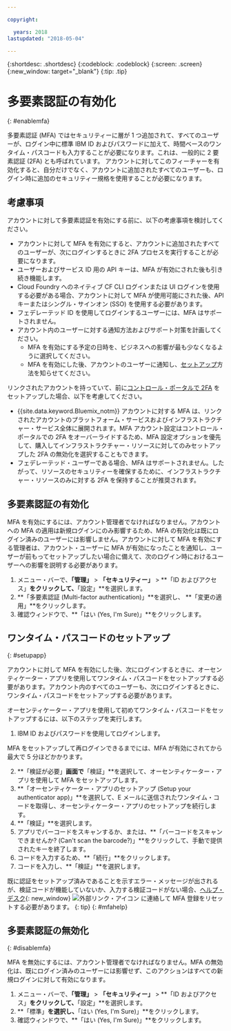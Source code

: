 ```yaml
---

copyright:

  years: 2018
lastupdated: "2018-05-04"

---
```


{:shortdesc: .shortdesc}
{:codeblock: .codeblock}
{:screen: .screen}
{:new_window: target="_blank"}
{:tip: .tip}

# 多要素認証の有効化
{: #enablemfa}

多要素認証 (MFA) ではセキュリティーに層が 1 つ追加されて、すべてのユーザーが、ログイン中に標準 IBM ID およびパスワードに加えて、時間ベースのワンタイム・パスコードも入力することが必要になります。これは、一般的に 2 要素認証 (2FA) とも呼ばれています。 アカウントに対してこのフィーチャーを有効化すると、自分だけでなく、アカウントに追加されたすべてのユーザーも、ログイン時に追加のセキュリティー規格を使用することが必要になります。

## 考慮事項

アカウントに対して多要素認証を有効にする前に、以下の考慮事項を検討してください。

* アカウントに対して MFA を有効にすると、アカウントに追加されたすべてのユーザーが、次にログインするときに 2FA プロセスを実行することが必要になります。
* ユーザーおよびサービス ID 用の API キーは、MFA が有効にされた後も引き続き機能します。
* Cloud Foundry へのネイティブ CF CLI ログインまたは UI ログインを使用する必要がある場合、アカウントに対して MFA が使用可能にされた後、API キーまたはシングル・サインオン (SSO) を使用する必要があります。
* フェデレーテッド ID を使用してログインするユーザーには、MFA はサポートされません。
* アカウント内のユーザーに対する通知方法およびサポート対策を計画してください。
  * MFA を有効にする予定の日時を、ビジネスへの影響が最も少なくなるように選択してください。
  * MFA を有効にした後、アカウントのユーザーに通知し、[セットアップ](mfa.html#setupapp)方法を知らせてください。
  
リンクされたアカウントを持っていて、前に[コントロール・ポータルで 2FA](/docs/customer-portal/cpenable2fa.html#customerportal_2fa) をセットアップした場合、以下を考慮してください。

* {{site.data.keyword.Bluemix_notm}} アカウントに対する MFA は、リンクされたアカウントのプラットフォーム・サービスおよびインフラストラクチャー・サービス全体に展開されます。MFA アカウント設定はコントロール・ポータルでの 2FA をオーバーライドするため、MFA 設定オプションを優先して、購入してインフラストラクチャー・リソースに対してのみセットアップした 2FA の無効化を選択することもできます。
* フェデレーテッド・ユーザーである場合、MFA はサポートされません。したがって、リソースのセキュリティーを確保するために、インフラストラクチャー・リソースのみに対する 2FA を保持することが推奨されます。

## 多要素認証の有効化

MFA を有効にするには、アカウント管理者でなければなりません。アカウントへの MFA の適用は新規ログインにのみ影響するため、MFA の有効化は既にログイン済みのユーザーには影響しません。アカウントに対して MFA を有効にする管理者は、アカウント・ユーザーに MFA が有効になったことを通知し、ユーザーが前もってセットアップしたい場合に備えて、次のログイン時におけるユーザーへの影響を説明する必要があります。

1. メニュー・バーで、**「管理」** &gt; **「セキュリティー」** &gt; **「ID およびアクセス」**をクリックして、**「設定」**を選択します。
2. **「多要素認証 (Multi-factor authentication)」**を選択し、 **「変更の適用」**をクリックします。
3. 確認ウィンドウで、**「はい (Yes, I'm Sure)」**をクリックします。

## ワンタイム・パスコードのセットアップ
{: #setupapp}

アカウントに対して MFA を有効にした後、次にログインするときに、オーセンティケーター・アプリを使用してワンタイム・パスコードをセットアップする必要があります。アカウント内のすべてのユーザーも、次にログインするときに、ワンタイム・パスコードをセットアップする必要があります。 

オーセンティケーター・アプリを使用して初めてワンタイム・パスコードをセットアップするには、以下のステップを実行します。

1. IBM ID およびパスワードを使用してログインします。 

MFA をセットアップして再ログインできるまでには、MFA が有効にされてから最大で 5 分ほどかかります。

2. **「検証が必要」**画面で**「検証」**を選択して、オーセンティケーター・アプリを使用して MFA をセットアップします。
3. **「オーセンティケーター・アプリのセットアップ (Setup your authenticator app)」**を選択して、E メールに送信されたワンタイム・コードを取得し、オーセンティケーター・アプリのセットアップを続行します。
4. **「検証」**を選択します。
5. アプリでバーコードをスキャンするか、または、**「バーコードをスキャンできませんか? (Can't scan the barcode?)」**をクリックして、手動で提供されたキーを終了します。 
6. コードを入力するため、**「続行」**をクリックします。
7. コードを入力し、**「検証」**を選択します。 

既に認証をセットアップ済みであることを示すエラー・メッセージが出されるが、検証コードが機能していないか、入力する検証コードがない場合、[ヘルプ・デスク](https://www.ibm.com/ibmid/myibm/help/us/helpdesk.html){: new_window} ![外部リンク・アイコン](../icons/launch-glyph.svg "外部リンク・アイコン") に連絡して MFA 登録をリセットする必要があります。
{: tip}
{: #mfahelp}


## 多要素認証の無効化
{: #disablemfa}

MFA を無効にするには、アカウント管理者でなければなりません。MFA の無効化は、既にログイン済みのユーザーには影響せず、このアクションはすべての新規ログインに対して有効になります。

1. メニュー・バーで、**「管理」** &gt; **「セキュリティー」** &gt; **「ID およびアクセス」**をクリックして、**「設定」**を選択します。
2. **「標準」**を選択し、**「はい (Yes, I'm Sure)」**をクリックします。
3. 確認ウィンドウで、**「はい (Yes, I'm Sure)」**をクリックします。
